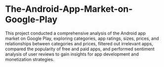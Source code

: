 # The-Android-App-Market-on-Google-Play
This project conducted a comprehensive analysis of the Android app market on Google Play, exploring categories, app ratings, sizes, prices, and relationships between categories and prices, filtered out irrelevant apps, compared the popularity of free and paid apps, and performed sentiment analysis of user reviews to gain insights for app development and monetization strategies.
